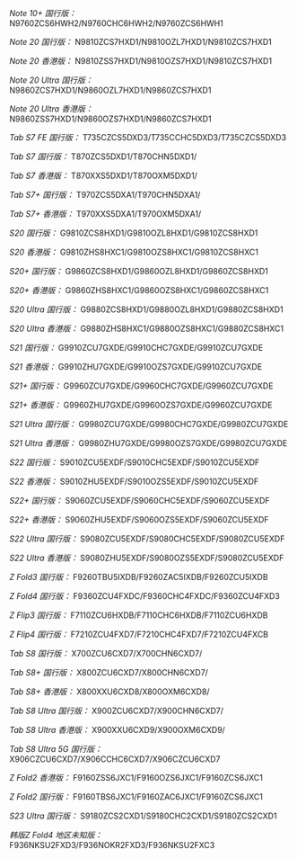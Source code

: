 *Note 10+ 国行版：*
N9760ZCS6HWH2/N9760CHC6HWH2/N9760ZCS6HWH1

*Note 20 国行版：*
N9810ZCS7HXD1/N9810OZL7HXD1/N9810ZCS7HXD1

*Note 20 香港版：*
N9810ZSS7HXD1/N9810OZS7HXD1/N9810ZCS7HXD1

*Note 20 Ultra 国行版：*
N9860ZCS7HXD1/N9860OZL7HXD1/N9860ZCS7HXD1

*Note 20 Ultra 香港版：*
N9860ZSS7HXD1/N9860OZS7HXD1/N9860ZCS7HXD1

*Tab S7 FE 国行版：*
T735CZCS5DXD3/T735CCHC5DXD3/T735CZCS5DXD3

*Tab S7 国行版：*
T870ZCS5DXD1/T870CHN5DXD1/

*Tab S7 香港版：*
T870XXS5DXD1/T870OXM5DXD1/

*Tab S7+ 国行版：*
T970ZCS5DXA1/T970CHN5DXA1/

*Tab S7+ 香港版：*
T970XXS5DXA1/T970OXM5DXA1/

*S20 国行版：*
G9810ZCS8HXD1/G9810OZL8HXD1/G9810ZCS8HXD1

*S20 香港版：*
G9810ZHS8HXC1/G9810OZS8HXC1/G9810ZCS8HXC1

*S20+ 国行版：*
G9860ZCS8HXD1/G9860OZL8HXD1/G9860ZCS8HXD1

*S20+ 香港版：*
G9860ZHS8HXC1/G9860OZS8HXC1/G9860ZCS8HXC1

*S20 Ultra 国行版：*
G9880ZCS8HXD1/G9880OZL8HXD1/G9880ZCS8HXD1

*S20 Ultra 香港版：*
G9880ZHS8HXC1/G9880OZS8HXC1/G9880ZCS8HXC1

*S21 国行版：*
G9910ZCU7GXDE/G9910CHC7GXDE/G9910ZCU7GXDE

*S21 香港版：*
G9910ZHU7GXDE/G9910OZS7GXDE/G9910ZCU7GXDE

*S21+ 国行版：*
G9960ZCU7GXDE/G9960CHC7GXDE/G9960ZCU7GXDE

*S21+ 香港版：*
G9960ZHU7GXDE/G9960OZS7GXDE/G9960ZCU7GXDE

*S21 Ultra 国行版：*
G9980ZCU7GXDE/G9980CHC7GXDE/G9980ZCU7GXDE

*S21 Ultra 香港版：*
G9980ZHU7GXDE/G9980OZS7GXDE/G9980ZCU7GXDE

*S22 国行版：*
S9010ZCU5EXDF/S9010CHC5EXDF/S9010ZCU5EXDF

*S22 香港版：*
S9010ZHU5EXDF/S9010OZS5EXDF/S9010ZCU5EXDF

*S22+ 国行版：*
S9060ZCU5EXDF/S9060CHC5EXDF/S9060ZCU5EXDF

*S22+ 香港版：*
S9060ZHU5EXDF/S9060OZS5EXDF/S9060ZCU5EXDF

*S22 Ultra 国行版：*
S9080ZCU5EXDF/S9080CHC5EXDF/S9080ZCU5EXDF

*S22 Ultra 香港版：*
S9080ZHU5EXDF/S9080OZS5EXDF/S9080ZCU5EXDF

*Z Fold3 国行版：*
F9260TBU5IXDB/F9260ZAC5IXDB/F9260ZCU5IXDB

*Z Fold4 国行版：*
F9360ZCU4FXDC/F9360CHC4FXDC/F9360ZCU4FXD3

*Z Flip3 国行版：*
F7110ZCU6HXDB/F7110CHC6HXDB/F7110ZCU6HXDB

*Z Flip4 国行版：*
F7210ZCU4FXD7/F7210CHC4FXD7/F7210ZCU4FXCB

*Tab S8 国行版：*
X700ZCU6CXD7/X700CHN6CXD7/

*Tab S8+ 国行版：*
X800ZCU6CXD7/X800CHN6CXD7/

*Tab S8+ 香港版：*
X800XXU6CXD8/X800OXM6CXD8/

*Tab S8 Ultra 国行版：*
X900ZCU6CXD7/X900CHN6CXD7/

*Tab S8 Ultra 香港版：*
X900XXU6CXD9/X900OXM6CXD9/

*Tab S8 Ultra 5G 国行版：*
X906CZCU6CXD7/X906CCHC6CXD7/X906CZCU6CXD7

*Z Fold2 香港版：*
F9160ZSS6JXC1/F9160OZS6JXC1/F9160ZCS6JXC1

*Z Fold2 国行版：*
F9160TBS6JXC1/F9160ZAC6JXC1/F9160ZCS6JXC1

*S23 Ultra 国行版：*
S9180ZCS2CXD1/S9180CHC2CXD1/S9180ZCS2CXD1

*韩版Z Fold4 地区未知版：*
F936NKSU2FXD3/F936NOKR2FXD3/F936NKSU2FXC3

